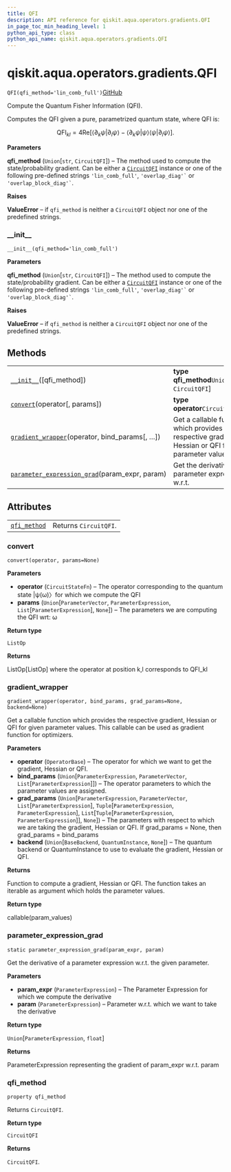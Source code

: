 ```yaml
---
title: QFI
description: API reference for qiskit.aqua.operators.gradients.QFI
in_page_toc_min_heading_level: 1
python_api_type: class
python_api_name: qiskit.aqua.operators.gradients.QFI
---
```


# qiskit.aqua.operators.gradients.QFI

<span id="qiskit.aqua.operators.gradients.QFI" />

`QFI(qfi_method='lin_comb_full')`[GitHub](https://github.com/qiskit-community/qiskit-aqua/tree/stable/0.9/qiskit/aqua/operators/gradients/qfi.py "view source code")

Compute the Quantum Fisher Information (QFI).

Computes the QFI given a pure, parametrized quantum state, where QFI is:

$$
\mathrm{QFI}_{kl}= 4 \mathrm{Re}[\langle \partial_k \psi \vert  \partial_l \psi \rangle
    − \langle\partial_k \psi \vert  \psi \rangle \langle\psi \vert  \partial_l \psi \rangle].
$$

**Parameters**

**qfi\_method** (`Union`\[`str`, `CircuitQFI`]) – The method used to compute the state/probability gradient. Can be either a [`CircuitQFI`](qiskit.aqua.operators.gradients.CircuitQFI "qiskit.aqua.operators.gradients.CircuitQFI") instance or one of the following pre-defined strings `'lin_comb_full'`, `` 'overlap_diag'` `` or `` 'overlap_block_diag'` ``.

**Raises**

**ValueError** – if `qfi_method` is neither a `CircuitQFI` object nor one of the predefined strings.

### \_\_init\_\_

<span id="qiskit.aqua.operators.gradients.QFI.__init__" />

`__init__(qfi_method='lin_comb_full')`

**Parameters**

**qfi\_method** (`Union`\[`str`, `CircuitQFI`]) – The method used to compute the state/probability gradient. Can be either a [`CircuitQFI`](qiskit.aqua.operators.gradients.CircuitQFI "qiskit.aqua.operators.gradients.CircuitQFI") instance or one of the following pre-defined strings `'lin_comb_full'`, `` 'overlap_diag'` `` or `` 'overlap_block_diag'` ``.

**Raises**

**ValueError** – if `qfi_method` is neither a `CircuitQFI` object nor one of the predefined strings.

## Methods

|                                                                                                                                                                                   |                                                                                                            |
| --------------------------------------------------------------------------------------------------------------------------------------------------------------------------------- | ---------------------------------------------------------------------------------------------------------- |
| [`__init__`](#qiskit.aqua.operators.gradients.QFI.__init__ "qiskit.aqua.operators.gradients.QFI.__init__")(\[qfi\_method])                                                        | **type qfi\_method**`Union`\[`str`, `CircuitQFI`]                                                          |
| [`convert`](#qiskit.aqua.operators.gradients.QFI.convert "qiskit.aqua.operators.gradients.QFI.convert")(operator\[, params])                                                      | **type operator**`CircuitStateFn`                                                                          |
| [`gradient_wrapper`](#qiskit.aqua.operators.gradients.QFI.gradient_wrapper "qiskit.aqua.operators.gradients.QFI.gradient_wrapper")(operator, bind\_params\[, …])                  | Get a callable function which provides the respective gradient, Hessian or QFI for given parameter values. |
| [`parameter_expression_grad`](#qiskit.aqua.operators.gradients.QFI.parameter_expression_grad "qiskit.aqua.operators.gradients.QFI.parameter_expression_grad")(param\_expr, param) | Get the derivative of a parameter expression w\.r.t.                                                       |

## Attributes

|                                                                                                                  |                       |
| ---------------------------------------------------------------------------------------------------------------- | --------------------- |
| [`qfi_method`](#qiskit.aqua.operators.gradients.QFI.qfi_method "qiskit.aqua.operators.gradients.QFI.qfi_method") | Returns `CircuitQFI`. |

### convert

<span id="qiskit.aqua.operators.gradients.QFI.convert" />

`convert(operator, params=None)`

**Parameters**

*   **operator** (`CircuitStateFn`) – The operator corresponding to the quantum state |ψ(ω)〉for which we compute the QFI
*   **params** (`Union`\[`ParameterVector`, `ParameterExpression`, `List`\[`ParameterExpression`], `None`]) – The parameters we are computing the QFI wrt: ω

**Return type**

`ListOp`

**Returns**

ListOp\[ListOp] where the operator at position k,l corresponds to QFI\_kl

### gradient\_wrapper

<span id="qiskit.aqua.operators.gradients.QFI.gradient_wrapper" />

`gradient_wrapper(operator, bind_params, grad_params=None, backend=None)`

Get a callable function which provides the respective gradient, Hessian or QFI for given parameter values. This callable can be used as gradient function for optimizers.

**Parameters**

*   **operator** (`OperatorBase`) – The operator for which we want to get the gradient, Hessian or QFI.
*   **bind\_params** (`Union`\[`ParameterExpression`, `ParameterVector`, `List`\[`ParameterExpression`]]) – The operator parameters to which the parameter values are assigned.
*   **grad\_params** (`Union`\[`ParameterExpression`, `ParameterVector`, `List`\[`ParameterExpression`], `Tuple`\[`ParameterExpression`, `ParameterExpression`], `List`\[`Tuple`\[`ParameterExpression`, `ParameterExpression`]], `None`]) – The parameters with respect to which we are taking the gradient, Hessian or QFI. If grad\_params = None, then grad\_params = bind\_params
*   **backend** (`Union`\[`BaseBackend`, `QuantumInstance`, `None`]) – The quantum backend or QuantumInstance to use to evaluate the gradient, Hessian or QFI.

**Returns**

Function to compute a gradient, Hessian or QFI. The function takes an iterable as argument which holds the parameter values.

**Return type**

callable(param\_values)

### parameter\_expression\_grad

<span id="qiskit.aqua.operators.gradients.QFI.parameter_expression_grad" />

`static parameter_expression_grad(param_expr, param)`

Get the derivative of a parameter expression w\.r.t. the given parameter.

**Parameters**

*   **param\_expr** (`ParameterExpression`) – The Parameter Expression for which we compute the derivative
*   **param** (`ParameterExpression`) – Parameter w\.r.t. which we want to take the derivative

**Return type**

`Union`\[`ParameterExpression`, `float`]

**Returns**

ParameterExpression representing the gradient of param\_expr w\.r.t. param

### qfi\_method

<span id="qiskit.aqua.operators.gradients.QFI.qfi_method" />

`property qfi_method`

Returns `CircuitQFI`.

**Return type**

`CircuitQFI`

**Returns**

`CircuitQFI`.


